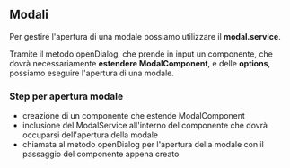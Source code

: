 ## Modali

Per gestire l'apertura di una modale possiamo utilizzare il **modal.service**.

Tramite il metodo openDialog, che prende in input un componente, che dovrà necessariamente **estendere ModalComponent**,
e delle **options**, possiamo eseguire l'apertura di una modale.

### Step per apertura modale

+ creazione di un componente che estende ModalComponent
+ inclusione del ModalService all'interno del componente che dovrà occuparsi dell'apertura della modale
+ chiamata al metodo openDialog per l'apertura della modale con il passaggio del componente appena creato
